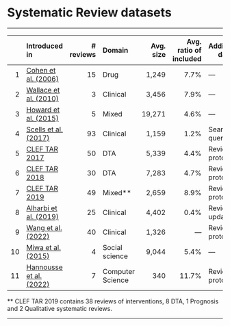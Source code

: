 # Systematic Review datasets

____


|    | Introduced in                                                           | # reviews | Domain           |   Avg. size | Avg. ratio of included | Additional data        | Data URL                                                                                                | Cochrane | Publicly available |
|---:|:------------------------------------------------------------------------|----------:|:-----------------|------------:|-----------------------:|------------------------|---------------------------------------------------------------------------------------------------------|----------|--------------------|
|  1 | [Cohen et al. (2006)](https://doi.org/10.1197/jamia.M1929)              |        15 | Drug             |       1,249 |                   7.7% | —                    | [Web](https://dmice.ohsu.edu/cohenaa/systematic-drug-class-review-data.html)                            | —      |     ✓               |
|  2 | [Wallace et al. (2010)](https://doi.org/10.1145/1835804.1835829)        |         3 | Clinical         |       3,456 |                    7.9% | —                    | [GiitHub](https://github.com/bwallace/citation-screening)                                               | —      |    ✓                |
|  3 | [Howard et al. (2015)](https://doi.org/10.1186/s13643-016-0263-z)       |         5 | Mixed            |      19,271 |                    4.6% | —                    | [Supplementary](https://systematicreviewsjournal.biomedcentral.com/articles/10.1186/s13643-016-0263-z#Sec30) | —      |    ✓                |
|  4 | [Scells et al. (2017)](https://dl.acm.org/doi/10.1145/3077136.3080707)  |        93 | Clinical         |       1,159 |                    1.2% | Search queries         | [GitHub](https://github.com/ielab/SIGIR2017-SysRev-Collection)                                          | ✓      |  ✓                  |
|  5 | [CLEF TAR 2017](https://ceur-ws.org/Vol-1866/invited_paper_12.pdf)      |        50 | DTA              |       5,339 |                    4.4% | Review protocol        | [GitHub](https://github.com/CLEF-TAR/tar/tree/master/2017-TAR)                                          | ✓      |   ✓                 |
|  6 | [CLEF TAR 2018](https://ceur-ws.org/Vol-2125/invited_paper_6.pdf)       |        30 | DTA              |       7,283 |                    4.7% | Review protocol        | [GitHub](https://github.com/CLEF-TAR/tar/tree/master/2018-TAR)                                          | ✓      |   ✓                 |
|  7 | [CLEF TAR 2019](https://ceur-ws.org/Vol-2380/paper_250.pdf)             |        49 | Mixed**          |       2,659 |                    8.9% | Review protocol        | [GitHub](https://github.com/CLEF-TAR/tar/tree/master/2019-TAR)                                          | ✓      |   ✓                 |
|  8 | [Alharbi et al. (2019)](https://dl.acm.org/doi/10.1145/3331184.3331358) |        25 | Clinical         |       4,402 |                    0.4% | Review updates         | [GitHub](https://github.com/Amal-Alharbi/Systematic_Reviews_Update)                                     | ✓      |   ✓                 |
|  9 | [Wang et al. (2022)](https://doi.org/10.1145/3477495.3531748)           |        40 | Clinical         |       1,326 |                      — | Review protocol        | [GitHub](https://github.com/ielab/sysrev-seed-collection)                                               | ✓      |    ✓                |
| 10 | [Miwa et al. (2015)](https://doi.org/10.1016/j.jbi.2014.06.005)         |         4 | Social science   |       9,044 |                    5.4% | —                    | —                                                                                                        | —      |   —                 |
| 11 | [Hannousse et al. (2022)](https://doi.org/10.1007/978-3-031-04112-9_15) |         7 | Computer Science |         340 |                   11.7% | Review protocol        | [GitHub](https://github.com/hannousse/Semantic-Scholar-Evaluation)                                                                                              | —      |   ✓                 |

** CLEF TAR 2019 contains 38 reviews of interventions, 8 DTA, 1 Prognosis and 2 Qualitative systematic reviews.

---
